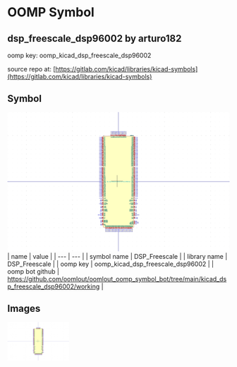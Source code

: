 # OOMP Symbol  
## dsp_freescale_dsp96002  by arturo182  
  
oomp key: oomp_kicad_dsp_freescale_dsp96002  
  
source repo at: [https://gitlab.com/kicad/libraries/kicad-symbols](https://gitlab.com/kicad/libraries/kicad-symbols)  
## Symbol  
  
[![working.png](working_600.png)](working.png)  
| name | value | 
| --- | --- | 
| symbol name | DSP_Freescale | 
| library name | DSP_Freescale | 
| oomp key | oomp_kicad_dsp_freescale_dsp96002 | 
| oomp bot github | https://github.com/oomlout/oomlout_oomp_symbol_bot/tree/main/kicad_dsp_freescale_dsp96002/working | 
## Images  
  
[![working.png](working_140.png)](working.png)  
